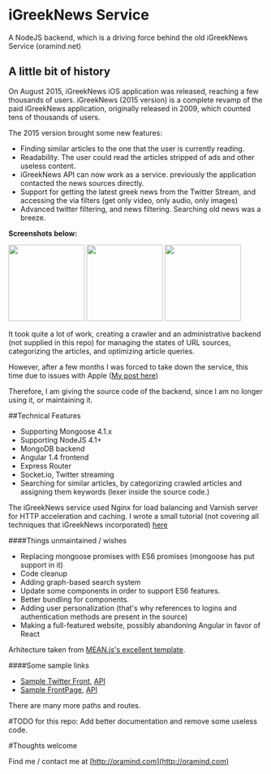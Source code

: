 iGreekNews Service
===================

A NodeJS backend, which is a driving force behind the old iGreekNews Service (oramind.net)

A little bit of history
-----------------------

On August 2015, iGreekNews iOS application was released, reaching a few thousands of users. iGreekNews (2015 version) is a complete revamp of the paid iGreekNews application, originally released in 2009, which counted tens of thousands of users.

The 2015 version brought some new features:

 - Finding similar articles to the one that the user is currently reading.
 - Readability. The user could read the articles stripped of ads and other useless content. 
 - iGreekNews API can now work as a service. previously the application contacted the news sources directly.
 - Support for getting the latest greek news from the Twitter Stream, and accessing the via filters (get only video, only audio, only images)
 - Advanced twitter filtering, and news filtering. Searching old news was a breeze.
 
**Screenshots below:**

<img src="http://oramind.com/wp-content/uploads/2015/08/500x500bb-80-3.png" width="150"> <img src="http://oramind.com/wp-content/uploads/2015/08/500x500bb-80.png" width="150"> <img src="http://oramind.com/wp-content/uploads/2015/08/500x500bb-80-1.png" width="150">

It took quite a lot of work, creating a crawler and an administrative backend (not supplied in this repo) for managing the states of URL sources, categorizing the articles, and optimizing article queries.

However, after a few months I was forced to take down the service, this time due to issues with Apple ([My post here](http://oramind.com/r-i-p-igreeknews-part-2/))


Therefore, I am giving the source code of the backend, since I am no longer using it, or maintaining it.

##Technical Features

 - Supporting Mongoose 4.1.x
 - Supporting NodeJS 4.1+
 - MongoDB backend
 - Angular 1.4 frontend
 - Express Router
 - Socket.io, Twitter streaming
 - Searching for similar articles, by categorizing crawled articles and assigning them keywords (lexer inside the source code.)
 
 The iGreekNews service used Nginx for load balancing and Varnish server for HTTP acceleration and caching. I wrote a small tutorial (not covering all techniques that iGreekNews incorporated) [here](http://oramind.com/nodejs-varnish-nginx/)

####Things unmaintained / wishes

 - Replacing mongoose promises with ES6 promises (mongoose has put support in it)
 - Code cleanup
 - Adding graph-based search system
 - Update some components in order to support ES6 features.
 - Better bundling for components.
 - Adding user personalization (that's why references to logins and authentication methods are present in the source)
 - Making a full-featured website, possibly abandoning Angular in favor of React

Arhitecture taken from [MEAN.js's excellent template](https://github.com/meanjs/mean).

####Some sample links

- [Sample Twitter Front](http://oramind.net/#!/twitter), [API](http://oramind.net/api/twitter/leads)
- [Sample FrontPage](http://oramind.net/#!/dashboard), [API](http://oramind.net/api/leads)

There are many more paths and routes.


#TODO for this repo:
Add better documentation and remove some useless code.



#Thoughts welcome

Find me / contact me at [http://oramind.com](http://oramind.com)
